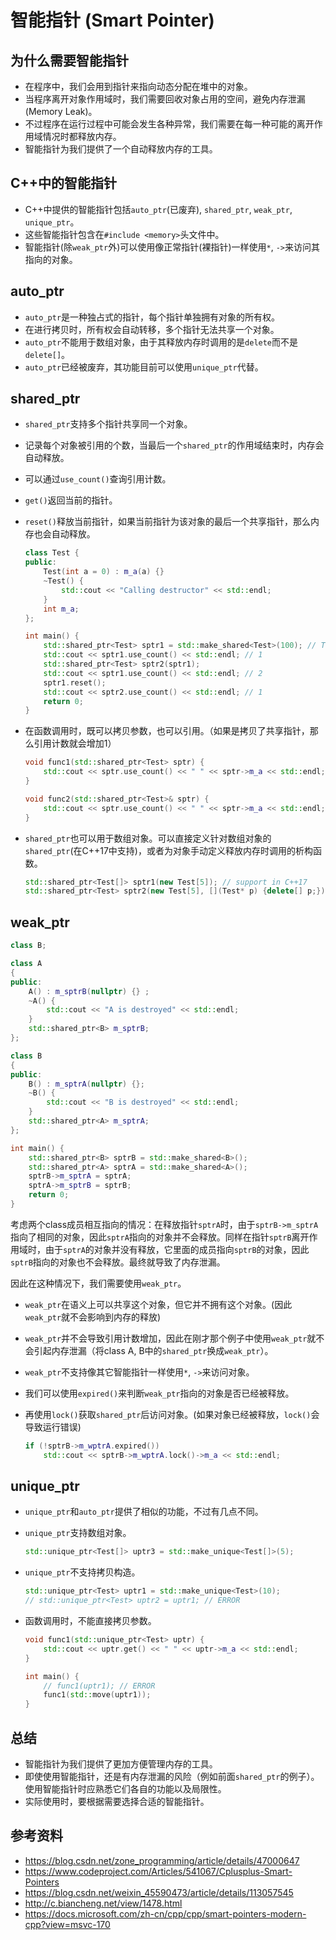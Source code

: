 # 智能指针 (Smart Pointer)

## 为什么需要智能指针

* 在程序中，我们会用到指针来指向动态分配在堆中的对象。
* 当程序离开对象作用域时，我们需要回收对象占用的空间，避免内存泄漏(Memory Leak)。
* 不过程序在运行过程中可能会发生各种异常，我们需要在每一种可能的离开作用域情况时都释放内存。
* 智能指针为我们提供了一个自动释放内存的工具。

## C++中的智能指针

* C++中提供的智能指针包括`auto_ptr`(已废弃), `shared_ptr`, `weak_ptr`, `unique_ptr`。
* 这些智能指针包含在`#include <memory>`头文件中。
* 智能指针(除`weak_ptr`外)可以使用像正常指针(裸指针)一样使用`*`, `->`来访问其指向的对象。

## auto_ptr

* `auto_ptr`是一种独占式的指针，每个指针单独拥有对象的所有权。
* 在进行拷贝时，所有权会自动转移，多个指针无法共享一个对象。
* `auto_ptr`不能用于数组对象，由于其释放内存时调用的是`delete`而不是`delete[]`。
* `auto_ptr`已经被废弃，其功能目前可以使用`unique_ptr`代替。

## shared_ptr

* `shared_ptr`支持多个指针共享同一个对象。

* 记录每个对象被引用的个数，当最后一个`shared_ptr`的作用域结束时，内存会自动释放。

* 可以通过`use_count()`查询引用计数。

* `get()`返回当前的指针。

* `reset()`释放当前指针，如果当前指针为该对象的最后一个共享指针，那么内存也会自动释放。

    ```c++
    class Test {
    public:
        Test(int a = 0) : m_a(a) {}
        ~Test() {
            std::cout << "Calling destructor" << std::endl;
        }
        int m_a;
    };
    
    int main() {
        std::shared_ptr<Test> sptr1 = std::make_shared<Test>(100); // Test为手动定义的类
        std::cout << sptr1.use_count() << std::endl; // 1
        std::shared_ptr<Test> sptr2(sptr1);
        std::cout << sptr1.use_count() << std::endl; // 2
        sptr1.reset();
        std::cout << sptr2.use_count() << std::endl; // 1
        return 0;
    }
    ```

* 在函数调用时，既可以拷贝参数，也可以引用。（如果是拷贝了共享指针，那么引用计数就会增加1）

    ```c++
    void func1(std::shared_ptr<Test> sptr) { 
        std::cout << sptr.use_count() << " " << sptr->m_a << std::endl;
    }
    
    void func2(std::shared_ptr<Test>& sptr) {
        std::cout << sptr.use_count() << " " << sptr->m_a << std::endl;
    }
    ```

* `shared_ptr`也可以用于数组对象。可以直接定义针对数组对象的`shared_ptr`(在C++17中支持)，或者为对象手动定义释放内存时调用的析构函数。

    ```c++
    std::shared_ptr<Test[]> sptr1(new Test[5]); // support in C++17
    std::shared_ptr<Test> sptr2(new Test[5], [](Test* p) {delete[] p;});
    ```

## weak_ptr

```c++
class B;

class A
{
public:
    A() : m_sptrB(nullptr) {} ;
    ~A() {
        std::cout << "A is destroyed" << std::endl;
    }
    std::shared_ptr<B> m_sptrB;
};

class B
{
public:
    B() : m_sptrA(nullptr) {};
    ~B() {
        std::cout << "B is destroyed" << std::endl;
    }
    std::shared_ptr<A> m_sptrA;
};

int main() {
	std::shared_ptr<B> sptrB = std::make_shared<B>();
    std::shared_ptr<A> sptrA = std::make_shared<A>();
    sptrB->m_sptrA = sptrA;
    sptrA->m_sptrB = sptrB;
    return 0;
}
```

考虑两个class成员相互指向的情况：在释放指针`sptrA`时，由于`sptrB->m_sptrA`指向了相同的对象，因此`sptrA`指向的对象并不会释放。同样在指针`sptrB`离开作用域时，由于`sptrA`的对象并没有释放，它里面的成员指向`sptrB`的对象，因此`sptrB`指向的对象也不会释放。最终就导致了内存泄漏。

因此在这种情况下，我们需要使用`weak_ptr`。

* `weak_ptr`在语义上可以共享这个对象，但它并不拥有这个对象。(因此`weak_ptr`就不会影响到内存的释放)

* `weak_ptr`并不会导致引用计数增加，因此在刚才那个例子中使用`weak_ptr`就不会引起内存泄漏（将class A, B中的`shared_ptr`换成`weak_ptr`）。

* `weak_ptr`不支持像其它智能指针一样使用`*`, `->`来访问对象。

* 我们可以使用`expired()`来判断`weak_ptr`指向的对象是否已经被释放。

* 再使用`lock()`获取`shared_ptr`后访问对象。(如果对象已经被释放，`lock()`会导致运行错误)

    ```c++
    if (!sptrB->m_wptrA.expired())
        std::cout << sptrB->m_wptrA.lock()->m_a << std::endl;
    ```

## unique_ptr

* `unique_ptr`和`auto_ptr`提供了相似的功能，不过有几点不同。

* `unique_ptr`支持数组对象。

    ```c++
    std::unique_ptr<Test[]> uptr3 = std::make_unique<Test[]>(5);
    ```

* `unique_ptr`不支持拷贝构造。

    ```c++
    std::unique_ptr<Test> uptr1 = std::make_unique<Test>(10);
    // std::unique_ptr<Test> uptr2 = uptr1; // ERROR
    ```

* 函数调用时，不能直接拷贝参数。

    ```c++
    void func1(std::unique_ptr<Test> uptr) {
        std::cout << uptr.get() << " " << uptr->m_a << std::endl;
    }
    
    int main() {
        // func1(uptr1); // ERROR
        func1(std::move(uptr1));
    }
    ```

## 总结

* 智能指针为我们提供了更加方便管理内存的工具。
* 即使使用智能指针，还是有内存泄漏的风险（例如前面`shared_ptr`的例子）。使用智能指针时应熟悉它们各自的功能以及局限性。
* 实际使用时，要根据需要选择合适的智能指针。

## 参考资料

* https://blog.csdn.net/zone_programming/article/details/47000647
* https://www.codeproject.com/Articles/541067/Cplusplus-Smart-Pointers
* https://blog.csdn.net/weixin_45590473/article/details/113057545
* http://c.biancheng.net/view/1478.html
* https://docs.microsoft.com/zh-cn/cpp/cpp/smart-pointers-modern-cpp?view=msvc-170

